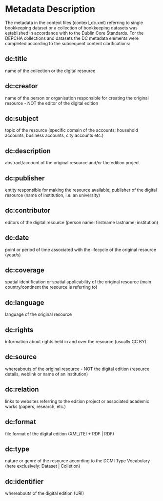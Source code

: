 # Metadata Description
The metadata in the context files (context_dc.xml) referring to single bookkeeping dataset or a collection of bookkeeping datasets was established in accordance with to the Dublin Core Standards.
For the DEPCHA collections and datasets the DC metadata elements were completed according to the subsequent content clarifications:

## dc:title 
name of the collection or the digital resource

## dc:creator 
name of the person or organisation responsible for creating the original resource - NOT the editor of the digital edition

## dc:subject
topic of the resource (specific domain of the accounts: household accounts, business accounts, city accounts etc.)

## dc:description
abstract/account of the original resource and/or the edition project 

## dc:publisher 
entity responsible for making the resource available, publisher of the digital resource (name of institution, i.e. an university)

## dc:contributor
editors of the digital resource (person name: firstname lastname; institution)

## dc:date 
point or period of time associated with the lifecycle of the original resource (year/s)

## dc:coverage 
spatial identification or spatial applicability of the original resource (main country/continent the resource is referring to)

## dc:language
language of the original resource

## dc:rights 
information about rights held in and over the resource (usually CC BY)

## dc:source 
whereabouts of the original resource - NOT the digital edition (resource details, weblink or name of an institution)

## dc:relation
links to websites referring to the edition project or associated academic works (papers, research, etc.)

## dc:format 
file format of the digital edition (XML/TEI + RDF | RDF)

## dc:type 
nature or genre of the resource according to the DCMI Type Vocabulary (here exclusively: Dataset | Colletion)

## dc:identifier 
whereabouts of the digital edition (URI)

